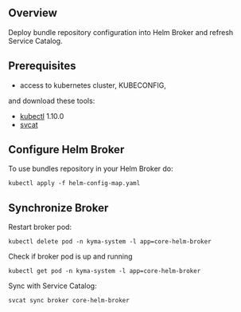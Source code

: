 ## Overview

Deploy bundle repository configuration into Helm Broker and refresh Service Catalog.

## Prerequisites

- access to kubernetes cluster, KUBECONFIG,

and download these tools:
- [kubectl](https://kubernetes.io/docs/tasks/tools/install-kubectl/) 1.10.0
- [svcat](https://github.com/kubernetes-incubator/service-catalog/blob/master/docs/install.md#installing-the-service-catalog-cli)

## Configure Helm Broker 

To use bundles repository in your Helm Broker do:
```
kubectl apply -f helm-config-map.yaml
```

## Synchronize Broker

Restart broker pod:
```
kubectl delete pod -n kyma-system -l app=core-helm-broker
```

Check if broker pod is up and running
```
kubectl get pod -n kyma-system -l app=core-helm-broker
```

Sync with Service Catalog:
```
svcat sync broker core-helm-broker
```

